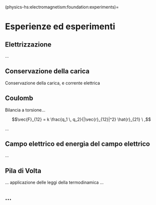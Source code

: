 (physics-hs:electromagnetism:foundation:experiments)=
# Esperienze ed esperimenti

## Elettrizzazione

...

## Conservazione della carica
Conservazione della carica, e corrente elettrica


## Coulomb

Bilancia a torsione...

$$\vec{F}_{12} = k \frac{q_1 \, q_2}{|\vec{r}_{12}|^2} \hat{r}_{21} \ ,$$

...

## Campo elettrico ed energia del campo elettrico

...

## Pila di Volta

... applicazione delle leggi della termodinamica ...

## ...
